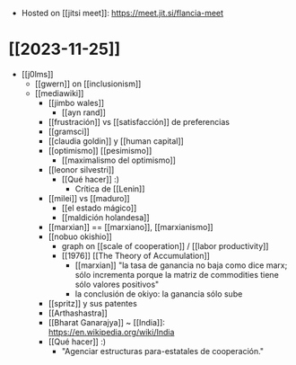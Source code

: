 - Hosted on [[jitsi meet]]: https://meet.jit.si/flancia-meet

# [[2023-11-25]]

- [[j0lms]]
  - [[gwern]] on [[inclusionism]]
  - [[mediawiki]]
    - [[jimbo wales]]
      - [[ayn rand]]
    - [[frustración]] vs [[satisfacción]] de preferencias
    - [[gramsci]]
    - [[claudia goldin]] y [[human capital]]
    - [[optimismo]] [[pesimismo]]
      - [[maximalismo del optimismo]]
    - [[leonor silvestri]]
      - [[Qué hacer]] :)
        - Crítica de [[Lenin]]
    - [[milei]] vs [[maduro]]
      - [[el estado mágico]]
      - [[maldición holandesa]]
    - [[marxian]] == [[marxiano]], [[marxianismo]]
    - [[nobuo okishio]]
      - graph on [[scale of cooperation]] / [[labor productivity]]
      - [[1976]] [[The Theory of Accumulation]]
        - [[marxian]] "la tasa de ganancia no baja como dice marx; sólo incrementa porque la matriz de commodities tiene sólo valores positivos"
        - la conclusión de okiyo: la ganancia sólo sube
    - [[spritz]] y sus patentes
    - [[Arthashastra]]
    - [[Bharat Ganarajya]] ~ [[India]]: https://en.wikipedia.org/wiki/India
    - [[Qué hacer]] :)
      - "Agenciar estructuras para-estatales de cooperación."
